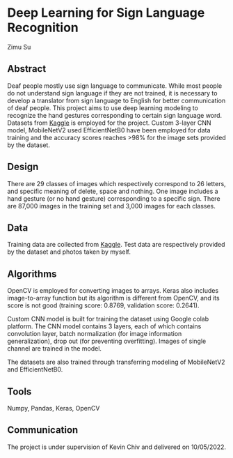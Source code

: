 # Deep Learning for Sign Language Recognition
Zimu Su

## Abstract
Deaf people mostly use sign language to communicate. While most people do not understand sign language if they are not trained, it is necessary to develop a translator from sign language to English for better communication of deaf people. This project aims to use deep learning modeling to recognize the hand gestures corresponding to certain sign language word. Datasets from [Kaggle](https://www.kaggle.com/datasets/grassknoted/asl-alphabet) is employed for the project. Custom 3-layer CNN model, MobileNetV2 used EfficientNetB0 have been employed for data training and the accuracy scores reaches >98% for the image sets provided by the dataset.

## Design
There are 29 classes of images which respectively correspond to 26 letters, and specific meaning of delete, space and nothing. One image includes a hand gesture (or no hand gesture) corresponding to a specific sign. There are 87,000 images in the training set and 3,000 images for each classes.

## Data
Training data are collected from [Kaggle](https://www.kaggle.com/datasets/grassknoted/asl-alphabet). Test data are respectively provided by the dataset and photos taken by myself.

## Algorithms
OpenCV is employed for converting images to arrays. Keras also includes image-to-array function but its algorithm is different from OpenCV, and its score is not good (training score: 0.8769, validation score: 0.2641).

Custom CNN model is built for training the dataset using Google colab platform. The CNN model contains 3 layers, each of which contains convolution layer, batch normalization (for image information generalization), drop out (for preventing overfitting). Images of single channel are trained in the model.

The datasets are also trained through transferring modeling of MobileNetV2 and EfficientNetB0.

## Tools
Numpy, Pandas, Keras, OpenCV

## Communication
The project is under supervision of Kevin Chiv and delivered on 10/05/2022.
